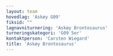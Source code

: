 ```yaml
---
layout: team
hovedlag: 'Askøy G09'
fiksid: ""
lagnavniturnering: 'Askøy Brontosaurus'
turneringskategori: 'G09 5er'
kontaktperson: 'Carsten Wiegard'
title: 'Askøy Brontosaurus'
---
```

